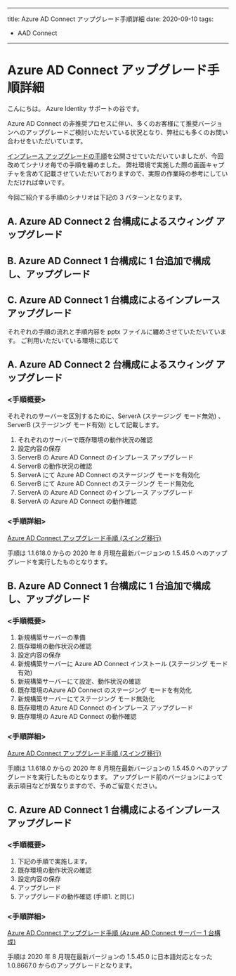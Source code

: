 
---
title: Azure AD Connect アップグレード手順詳細
date: 2020-09-10
tags:
  - AAD Connect
---

# Azure AD Connect アップグレード手順詳細

こんにちは。 Azure Identity サポートの谷です。

Azure AD Connect の非推奨プロセスに伴い、多くのお客様にて推奨バージョンへのアップグレードご検討いただいている状況となり、弊社にも多くのお問い合わせをいただいています。

[インプレース アップグレードの手順](https://jpazureid.github.io/blog/azure-active-directory-connect/how-to-upgrade/)を公開させていただいていましたが、今回改めてシナリオ毎での手順を纏めました。
弊社環境で実施した際の画面キャプチャを含めて記載させていただいておりますので、実際の作業時の参考にしていただければ幸いです。


今回ご紹介する手順のシナリオは下記の 3 パターンとなります。
## A. Azure AD Connect 2 台構成によるスウィング アップグレード
## B. Azure AD Connect 1 台構成に 1 台追加で構成し、アップグレード
## C. Azure AD Connect 1 台構成によるインプレースアップグレード


それぞれの手順の流れと手順内容を pptx ファイルに纏めさせていただいています。
ご利用いただいている環境に応じて


## A. Azure AD Connect 2 台構成によるスウィング アップグレード
### <手順概要>
それぞれのサーバーを区別するために、ServerA (ステージング モード無効) 、ServerB (ステージング モード有効) として記載します。

1. それぞれのサーバーで既存環境の動作状況の確認
2. 設定内容の保存
3. ServerB の Azure AD Connect のインプレース アップグレード
4. ServerB の動作状況の確認
5. ServerA にて Azure AD Connect のステージング モードを有効化
6. ServerB にて Azure AD Connect のステージング モード無効化
7. ServerA の Azure AD Connect のインプレース アップグレード
8. ServerA の Azure AD Connect の動作確認

### <手順詳細>  
[Azure AD Connect アップグレード手順 (スイング移行)](articles\azure-active-directory-connect\how-to-upgrade-details\AADC_Upgrade_A.pptx)


手順は 1.1.618.0 からの 2020 年 8 月現在最新バージョンの 1.5.45.0 へのアップグレードを実行したものとなります。



## B. Azure AD Connect 1 台構成に 1 台追加で構成し、アップグレード
### <手順概要>
1. 新規構築サーバーの準備
2. 既存環境の動作状況の確認
3. 設定内容の保存
4. 新規構築サーバーに Azure AD Connect インストール (ステージング モード有効)
5. 新規構築サーバーにて設定、動作状況の確認
6. 既存環境のAzure AD Connect のステージング モードを有効化
7. 新規構築サーバーにてステージング モード無効化
8. 既存環境の Azure AD Connect のインプレース アップグレード
9. 既存環境の Azure AD Connect の動作確認

### <手順詳細>  
[Azure AD Connect アップグレード手順 (スイング移行)](articles\azure-active-directory-connect\how-to-upgrade-details\AADC_Upgrade_B.pptx)

手順は 1.1.618.0 からの 2020 年 8 月現在最新バージョンの 1.5.45.0 へのアップグレードを実行したものとなります。
アップグレード前のバージョンによって表示項目などが異なりますので、予めご留意ください。


## C. Azure AD Connect 1 台構成によるインプレースアップグレード
### <手順概要>
1. 下記の手順で実施します。
2. 既存環境の動作状況の確認
3. 設定内容の保存
4. アップグレード
5. アップグレードの動作確認 (手順1. と同じ)

### <手順詳細>  
[Azure AD Connect アップグレード手順 (Azure AD Connect サーバー 1 台構成)](articles\azure-active-directory-connect\how-to-upgrade-details\AADC_Upgrade_C.pptx)

手順は 2020 年 8 月現在最新バージョンの 1.5.45.0 に日本語対応となった 1.0.8667.0 からのアップグレードとなります。

